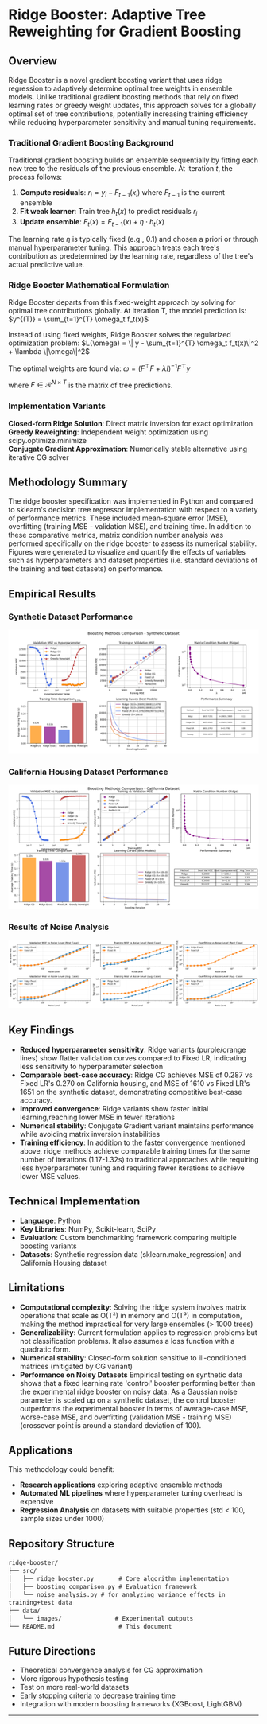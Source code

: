 # Ridge Booster: Adaptive Tree Reweighting for Gradient Boosting

## Overview

Ridge Booster is a novel gradient boosting variant that uses ridge regression to adaptively determine optimal tree weights in ensemble models. Unlike traditional gradient boosting methods that rely on fixed learning rates or greedy weight updates, this approach solves for a globally optimal set of tree contributions, potentially increasing training efficiency while reducing hyperparameter sensitivity and manual tuning requirements.

### Traditional Gradient Boosting Background

Traditional gradient boosting builds an ensemble sequentially by fitting each new tree to the residuals of the previous ensemble. At iteration $t$, the process follows:

1. **Compute residuals**: $r_i = y_i - F_{t-1}(x_i)$ where $F_{t-1}$ is the current ensemble
2. **Fit weak learner**: Train tree $h_t(x)$ to predict residuals $r_i$
3. **Update ensemble**: $F_t(x) = F_{t-1}(x) + \eta \cdot h_t(x)$

The learning rate $\eta$ is typically fixed (e.g., 0.1) and chosen a priori or through manual hyperparameter tuning. This approach treats each tree's contribution as predetermined by the learning rate, regardless of the tree's actual predictive value.

### Ridge Booster Mathematical Formulation

Ridge Booster departs from this fixed-weight approach by solving for optimal tree contributions globally. At iteration T, the model prediction is:
$y^{(T)} = \sum_{t=1}^{T} \omega_t f_t(x)$

Instead of using fixed weights, Ridge Booster solves the regularized optimization problem:
$L(\omega) = \| y - \sum_{t=1}^{T} \omega_t f_t(x)\|^2 + \lambda \|\omega\|^2$

The optimal weights are found via:
$\omega = (F^{\top}F + \lambda I)^{-1}F^{\top}y$

where $F \in \mathcal{R}^{N \times T}$ is the matrix of tree predictions.

### Implementation Variants

**Closed-form Ridge Solution**: Direct matrix inversion for exact optimization
**Greedy Reweighting**: Independent weight optimization using scipy.optimize.minimize  
**Conjugate Gradient Approximation**: Numerically stable alternative using iterative CG solver

## Methodology Summary
The ridge booster specification was implemented in Python and compared to sklearn's decision tree regressor implementation with respect to a variety of performance metrics. These included mean-square error (MSE), overfitting (training MSE - validation MSE), and training time. In addition to these comparative metrics, matrix condition number analysis was performed specifically on the ridge booster to assess its numerical stability. Figures were generated to visualize and quantify the effects of variables such as hyperparameters and dataset properties (i.e. standard deviations of the training and test datasets) on performance.

## Empirical Results

### Synthetic Dataset Performance
![Synthetic Dataset Results](data/images/results_synthetic.png)

### California Housing Dataset Performance  
![California Housing Results](data/images/results_california.png)

### Results of Noise Analysis 
![California Housing Results](data/images/noise_analysis.png)

## Key Findings

- **Reduced hyperparameter sensitivity**: Ridge variants (purple/orange lines) show flatter validation curves compared to Fixed LR, indicating less sensitivity to hyperparameter selection
- **Comparable best-case accuracy**: Ridge CG achieves MSE of 0.287 vs Fixed LR's 0.270 on California housing, and MSE of 1610 vs Fixed LR's 1651 on the synthetic dataset, demonstrating competitive best-case accuracy.
- **Improved convergence**: Ridge variants show faster initial learning,reaching lower MSE in fewer iterations
- **Numerical stability**: Conjugate Gradient variant maintains performance while avoiding matrix inversion instabilities
- **Training efficiency**: In addition to the faster convergence mentioned above, ridge methods achieve comparable training times for the same number of iterations (1.17-1.32s) to traditional approaches while requiring less hyperparameter tuning and requiring fewer iterations to achieve lower MSE values. 

## Technical Implementation

- **Language**: Python
- **Key Libraries**: NumPy, Scikit-learn, SciPy
- **Evaluation**: Custom benchmarking framework comparing multiple boosting variants
- **Datasets**: Synthetic regression data (sklearn.make_regression) and California Housing dataset

## Limitations

- **Computational complexity**: Solving the ridge system involves matrix operations that scale as O(T²) in memory and O(T³) in computation, making the method impractical for very large ensembles (> 1000 trees)
- **Generalizability**: Current formulation applies to regression problems but not classification problems. It also assumes a loss function with a quadratic form.
- **Numerical stability**: Closed-form solution sensitive to ill-conditioned matrices (mitigated by CG variant)
- **Performance on Noisy Datasets**
Empirical testing on synthetic data shows that a fixed learning rate 'control' booster performing better than the experimental ridge booster on noisy data. As a Gaussian noise parameter is scaled up on a synthetic dataset, the control booster outperforms the experimental booster in terms of average-case MSE, worse-case MSE, and overfitting (validation MSE - training MSE) (crossover point is around a standard deviation of 100).


## Applications

This methodology could benefit:
- **Research applications** exploring adaptive ensemble methods
- **Automated ML pipelines** where hyperparameter tuning overhead is expensive
- **Regression Analysis** on datasets with suitable properties (std < 100, sample sizes under 1000)

## Repository Structure

```
ridge-booster/
├── src/
│   ├── ridge_booster.py       # Core algorithm implementation
│   ├── boosting_comparison.py # Evaluation framework
│   └── noise_analysis.py # for analyzing variance effects in training+test data
├── data/
│   └── images/               # Experimental outputs
└── README.md                  # This document
```

## Future Directions
- Theoretical convergence analysis for CG approximation
- More rigorous hypothesis testing
- Test on more real-world datasets
- Early stopping criteria to decrease training time
- Integration with modern boosting frameworks (XGBoost, LightGBM)

---